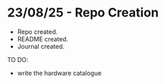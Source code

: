 # 23/08/25 - Repo Creation 
 - Repo created.
 - README created.
 - Journal created.

TO DO: 
 - write the hardware catalogue 
